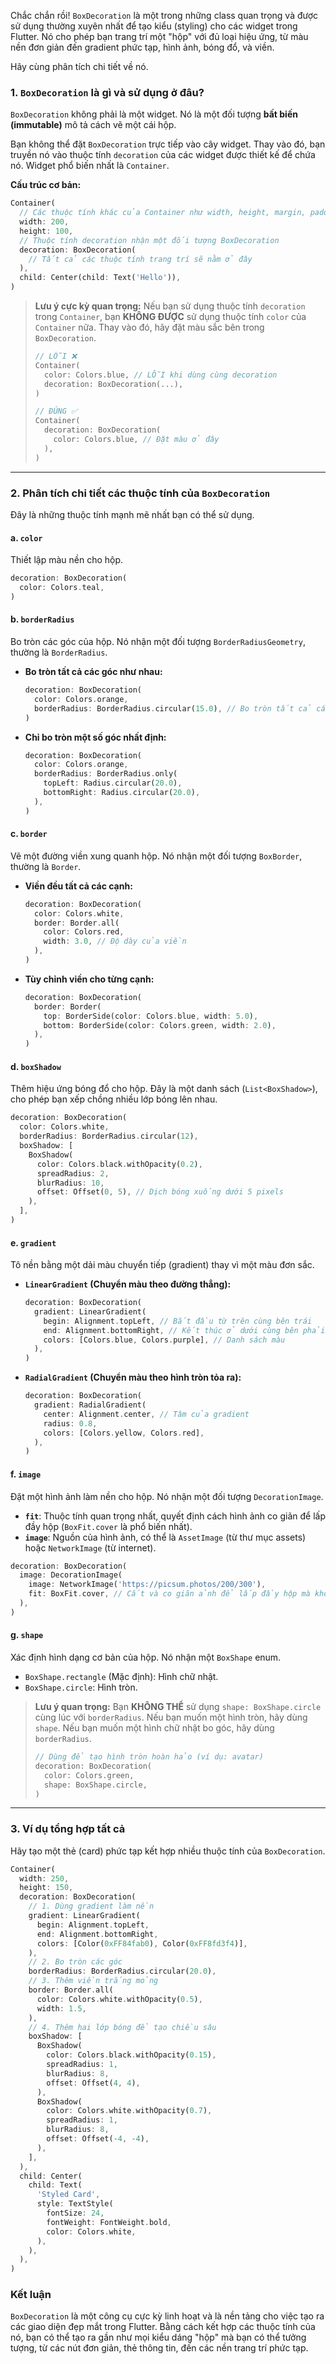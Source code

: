 Chắc chắn rồi! `BoxDecoration` là một trong những class quan trọng và được sử dụng thường xuyên nhất để tạo kiểu (styling) cho các widget trong Flutter. Nó cho phép bạn trang trí một "hộp" với đủ loại hiệu ứng, từ màu nền đơn giản đến gradient phức tạp, hình ảnh, bóng đổ, và viền.

Hãy cùng phân tích chi tiết về nó.

### 1. `BoxDecoration` là gì và sử dụng ở đâu?

`BoxDecoration` không phải là một widget. Nó là một đối tượng **bất biến (immutable)** mô tả cách vẽ một cái hộp.

Bạn không thể đặt `BoxDecoration` trực tiếp vào cây widget. Thay vào đó, bạn truyền nó vào thuộc tính `decoration` của các widget được thiết kế để chứa nó. Widget phổ biến nhất là `Container`.

**Cấu trúc cơ bản:**

```dart
Container(
  // Các thuộc tính khác của Container như width, height, margin, padding...
  width: 200,
  height: 100,
  // Thuộc tính decoration nhận một đối tượng BoxDecoration
  decoration: BoxDecoration(
    // Tất cả các thuộc tính trang trí sẽ nằm ở đây
  ),
  child: Center(child: Text('Hello')),
)
```

> **Lưu ý cực kỳ quan trọng:** Nếu bạn sử dụng thuộc tính `decoration` trong `Container`, bạn **KHÔNG ĐƯỢC** sử dụng thuộc tính `color` của `Container` nữa. Thay vào đó, hãy đặt màu sắc bên trong `BoxDecoration`.
>
> ```dart
> // LỖI ❌
> Container(
>   color: Colors.blue, // LỖI khi dùng cùng decoration
>   decoration: BoxDecoration(...),
> )
>
> // ĐÚNG ✅
> Container(
>   decoration: BoxDecoration(
>     color: Colors.blue, // Đặt màu ở đây
>   ),
> )
> ```

---

### 2. Phân tích chi tiết các thuộc tính của `BoxDecoration`

Đây là những thuộc tính mạnh mẽ nhất bạn có thể sử dụng.

#### a. `color`

Thiết lập màu nền cho hộp.

```dart
decoration: BoxDecoration(
  color: Colors.teal,
)
```

#### b. `borderRadius`

Bo tròn các góc của hộp. Nó nhận một đối tượng `BorderRadiusGeometry`, thường là `BorderRadius`.

-   **Bo tròn tất cả các góc như nhau:**
    ```dart
    decoration: BoxDecoration(
      color: Colors.orange,
      borderRadius: BorderRadius.circular(15.0), // Bo tròn tất cả các góc 15 pixels
    )
    ```
-   **Chỉ bo tròn một số góc nhất định:**
    ```dart
    decoration: BoxDecoration(
      color: Colors.orange,
      borderRadius: BorderRadius.only(
        topLeft: Radius.circular(20.0),
        bottomRight: Radius.circular(20.0),
      ),
    )
    ```

#### c. `border`

Vẽ một đường viền xung quanh hộp. Nó nhận một đối tượng `BoxBorder`, thường là `Border`.

-   **Viền đều tất cả các cạnh:**
    ```dart
    decoration: BoxDecoration(
      color: Colors.white,
      border: Border.all(
        color: Colors.red,
        width: 3.0, // Độ dày của viền
      ),
    )
    ```
-   **Tùy chỉnh viền cho từng cạnh:**
    ```dart
    decoration: BoxDecoration(
      border: Border(
        top: BorderSide(color: Colors.blue, width: 5.0),
        bottom: BorderSide(color: Colors.green, width: 2.0),
      ),
    )
    ```

#### d. `boxShadow`

Thêm hiệu ứng bóng đổ cho hộp. Đây là một danh sách (`List<BoxShadow>`), cho phép bạn xếp chồng nhiều lớp bóng lên nhau.

```dart
decoration: BoxDecoration(
  color: Colors.white,
  borderRadius: BorderRadius.circular(12),
  boxShadow: [
    BoxShadow(
      color: Colors.black.withOpacity(0.2),
      spreadRadius: 2,
      blurRadius: 10,
      offset: Offset(0, 5), // Dịch bóng xuống dưới 5 pixels
    ),
  ],
)
```

#### e. `gradient`

Tô nền bằng một dải màu chuyển tiếp (gradient) thay vì một màu đơn sắc.

-   **`LinearGradient` (Chuyển màu theo đường thẳng):**
    ```dart
    decoration: BoxDecoration(
      gradient: LinearGradient(
        begin: Alignment.topLeft, // Bắt đầu từ trên cùng bên trái
        end: Alignment.bottomRight, // Kết thúc ở dưới cùng bên phải
        colors: [Colors.blue, Colors.purple], // Danh sách màu
      ),
    )
    ```
-   **`RadialGradient` (Chuyển màu theo hình tròn tỏa ra):**
    ```dart
    decoration: BoxDecoration(
      gradient: RadialGradient(
        center: Alignment.center, // Tâm của gradient
        radius: 0.8,
        colors: [Colors.yellow, Colors.red],
      ),
    )
    ```

#### f. `image`

Đặt một hình ảnh làm nền cho hộp. Nó nhận một đối tượng `DecorationImage`.

-   **`fit`**: Thuộc tính quan trọng nhất, quyết định cách hình ảnh co giãn để lấp đầy hộp (`BoxFit.cover` là phổ biến nhất).
-   **`image`**: Nguồn của hình ảnh, có thể là `AssetImage` (từ thư mục assets) hoặc `NetworkImage` (từ internet).

```dart
decoration: BoxDecoration(
  image: DecorationImage(
    image: NetworkImage('https://picsum.photos/200/300'),
    fit: BoxFit.cover, // Cắt và co giãn ảnh để lấp đầy hộp mà không làm méo ảnh
  ),
)
```

#### g. `shape`

Xác định hình dạng cơ bản của hộp. Nó nhận một `BoxShape` enum.

-   `BoxShape.rectangle` (Mặc định): Hình chữ nhật.
-   `BoxShape.circle`: Hình tròn.

> **Lưu ý quan trọng:** Bạn **KHÔNG THỂ** sử dụng `shape: BoxShape.circle` cùng lúc với `borderRadius`. Nếu bạn muốn một hình tròn, hãy dùng `shape`. Nếu bạn muốn một hình chữ nhật bo góc, hãy dùng `borderRadius`.
>
> ```dart
> // Dùng để tạo hình tròn hoàn hảo (ví dụ: avatar)
> decoration: BoxDecoration(
>   color: Colors.green,
>   shape: BoxShape.circle,
> )
> ```

---

### 3. Ví dụ tổng hợp tất cả

Hãy tạo một thẻ (card) phức tạp kết hợp nhiều thuộc tính của `BoxDecoration`.

```dart
Container(
  width: 250,
  height: 150,
  decoration: BoxDecoration(
    // 1. Dùng gradient làm nền
    gradient: LinearGradient(
      begin: Alignment.topLeft,
      end: Alignment.bottomRight,
      colors: [Color(0xFF84fab0), Color(0xFF8fd3f4)],
    ),
    // 2. Bo tròn các góc
    borderRadius: BorderRadius.circular(20.0),
    // 3. Thêm viền trắng mỏng
    border: Border.all(
      color: Colors.white.withOpacity(0.5),
      width: 1.5,
    ),
    // 4. Thêm hai lớp bóng để tạo chiều sâu
    boxShadow: [
      BoxShadow(
        color: Colors.black.withOpacity(0.15),
        spreadRadius: 1,
        blurRadius: 8,
        offset: Offset(4, 4),
      ),
      BoxShadow(
        color: Colors.white.withOpacity(0.7),
        spreadRadius: 1,
        blurRadius: 8,
        offset: Offset(-4, -4),
      ),
    ],
  ),
  child: Center(
    child: Text(
      'Styled Card',
      style: TextStyle(
        fontSize: 24,
        fontWeight: FontWeight.bold,
        color: Colors.white,
      ),
    ),
  ),
)
```

### Kết luận

`BoxDecoration` là một công cụ cực kỳ linh hoạt và là nền tảng cho việc tạo ra các giao diện đẹp mắt trong Flutter. Bằng cách kết hợp các thuộc tính của nó, bạn có thể tạo ra gần như mọi kiểu dáng "hộp" mà bạn có thể tưởng tượng, từ các nút đơn giản, thẻ thông tin, đến các nền trang trí phức tạp.
